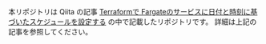 本リポジトリは Qiita の記事 [Terraformで Fargateのサービスに日付と時刻に基づいたスケジュールを設定する](https://qiita.com/okubot55/items/8df1a24cbdd45ad6b093) の中で記載したリポジトリです。
詳細は上記の記事を参照してください。

